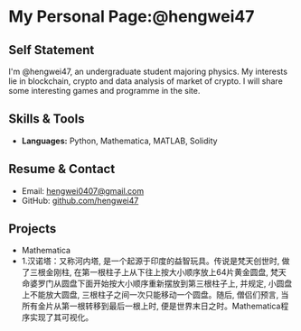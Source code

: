 # My Personal Page:@hengwei47
## Self Statement
I'm @hengwei47, an undergraduate student majoring physics. My interests lie in blockchain, crypto and data analysis of market of crypto.
I will share some interesting games and programme in the site.
## Skills & Tools
- **Languages:** Python, Mathematica, MATLAB, Solidity
## Resume & Contact
- Email: hengwei0407@gmail.com  
- GitHub: [github.com/hengwei47](https://github.com/hengwei47)  
## Projects
- Mathematica
- 1.汉诺塔：又称河内塔, 是一个起源于印度的益智玩具。传说是梵天创世时, 做了三根金刚柱, 在第一根柱子上从下往上按大小顺序放上64片黄金圆盘, 梵天命婆罗门从圆盘下面开始按大小顺序重新摆放到第三根柱子上, 并规定, 小圆盘上不能放大圆盘, 三根柱子之间一次只能移动一个圆盘。随后, 僧侣们预言, 当所有金片从第一根转移到最后一根上时, 便是世界末日之时。Mathematica程序实现了其可视化。
